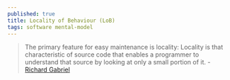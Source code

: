 ```yaml
---
published: true
title: Locality of Behaviour (LoB)
tags: software mental-model
---
```

> The primary feature for easy maintenance is locality: Locality is that characteristic of source code that enables a programmer to understand that source by looking at only a small portion of it. - [Richard Gabriel](https://htmx.org/essays/locality-of-behaviour/)

